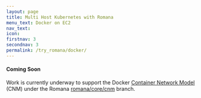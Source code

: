 ```yaml
---
layout: page
title: Multi Host Kubernetes with Romana 
menu_text: Docker on EC2
nav_text: 
icon:
firstnav: 3
secondnav: 3
permalink: /try_romana/docker/
---
```



#### Coming Soon

Work is currently underway to support the Docker [Container Network Model]( https://github.com/docker/libnetwork/blob/master/docs/design.md) (CNM) under the Romana [romana/core/cnm]( https://github.com/romana/core/tree/cnm) branch. 



